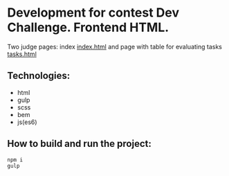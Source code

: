 # Development for contest Dev Challenge. Frontend HTML.

Two judge pages: index [index.html](https://finnishfox.github.io/dev-challenge-1101/) and page with table for evaluating tasks [tasks.html](https://finnishfox.github.io/dev-challenge-1101/tasks.html)

## Technologies:
- html
- gulp
- scss
- bem
- js(es6)

## How to build and run the project:

    npm i
    gulp

